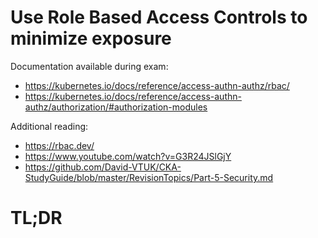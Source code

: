 # Use Role Based Access Controls to minimize exposure

Documentation available during exam:
* https://kubernetes.io/docs/reference/access-authn-authz/rbac/
* https://kubernetes.io/docs/reference/access-authn-authz/authorization/#authorization-modules

Additional reading:
* https://rbac.dev/
* https://www.youtube.com/watch?v=G3R24JSlGjY
* https://github.com/David-VTUK/CKA-StudyGuide/blob/master/RevisionTopics/Part-5-Security.md

# TL;DR

